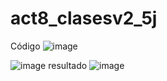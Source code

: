 # act8_clasesv2_5j
Código
![image](https://github.com/user-attachments/assets/d5a56319-2b04-4be7-beac-4aee189a0522)

![image](https://github.com/user-attachments/assets/74c77ff9-d114-4753-8c22-c4d7875834ff)
resultado
![image](https://github.com/user-attachments/assets/65956f2c-2042-4fcf-a488-0432317d70c1)



